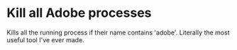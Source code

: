# Kill all Adobe processes
Kills all the running process if their name contains 'adobe'.
Literally the most useful tool I've ever made.
